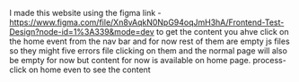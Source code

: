 I made this website using the figma link - https://www.figma.com/file/Xn8vAqkN0NpG94oqJmH3hA/Frontend-Test-Design?node-id=1%3A339&mode=dev
to get the content you ahve click on the home event from the nav bar and for now rest of them are empty js files so they might five errors file clicking on them and the normal page will also be empty for now but content for now is available on home page.
process- 
click on home even to see the content 

